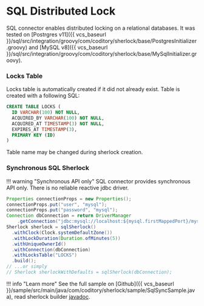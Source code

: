 # SQL Distributed Lock

SQL connector enables distributed locking on a relational databases.
It was tested on [Postrgres v11]({{ vcs_baseurl }}/sql/src/integration/groovy/com/coditory/sherlock/base/PostgresInitializer.groovy)
and [MySQL v8]({{ vcs_baseurl }}/sql/src/integration/groovy/com/coditory/sherlock/base/MySqlInitializer.groovy).

### Locks Table

Locks table is automatically created if it did not already exist.
Table is created with a following SQL:

```sql
CREATE TABLE LOCKS (
  ID VARCHAR(100) NOT NULL,
  ACQUIRED_BY VARCHAR(100) NOT NULL,
  ACQUIRED_AT TIMESTAMP(3) NOT NULL,
  EXPIRES_AT TIMESTAMP(3),
  PRIMARY KEY (ID)
)
```

Table name may be changed during sherlock creation.

### Synchronous SQL Sherlock

!!! warning "Synchronous API only"
    SQL connector provides synchronous API only. There is no reliable reactive jdbc driver.

```java
Properties connectionProps = new Properties();
connectionProps.put("user", "mysql");
connectionProps.put("password", "mysql");
Connection dbConnection = return DriverManager
    .getConnection("jdbc:mysql://localhost:${mysql.firstMappedPort}/mysql", connectionProps);
Sherlock sherlock = sqlSherlock()
  .withClock(Clock.systemDefaultZone())
  .withLockDuration(Duration.ofMinutes(5))
  .withUniqueOwnerId()
  .withConnection(dbConnection)
  .withLocksTable("LOCKS")
  .build();
// ...or simply
// Sherlock sherlockWithDefaults = sqlSherlock(dbConnection);
```

!!! info "Learn more"
    See the full sample on [Github]({{ vcs_baseurl }}/sample/src/main/java/com/coditory/sherlock/sample/SqlSyncSample.java),
    read sherlock builder [javadoc](https://www.javadoc.io/page/com.coditory.sherlock/sherlock-sql/latest/com/coditory/sherlock/SqlSherlockBuilder.html).
